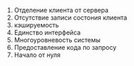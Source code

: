 1. Отделение клиента от сервера
2. Отсутствие записи состония клиента 
3. кэшируемость
4. Единство интерфейса
5. Многоуровневость системы
6. Предоставление кода по запросу
7. Начало от нуля